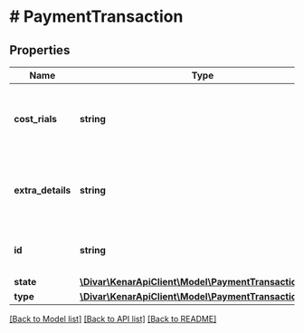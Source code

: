 # # PaymentTransaction

## Properties

Name | Type | Description | Notes
------------ | ------------- | ------------- | -------------
**cost_rials** | **string** | The cost of the transaction in rials for your application | [optional]
**extra_details** | **string** | Same Additional details which you sent in the request | [optional]
**id** | **string** | Same uuid when creating transaction | [optional]
**state** | [**\Divar\KenarApiClient\Model\PaymentTransactionState**](PaymentTransactionState.md) |  | [optional]
**type** | [**\Divar\KenarApiClient\Model\PaymentTransactionType**](PaymentTransactionType.md) |  | [optional]

[[Back to Model list]](../../README.md#models) [[Back to API list]](../../README.md#endpoints) [[Back to README]](../../README.md)
